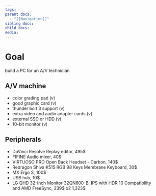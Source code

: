 ```yaml
---
tags: 
parent docs:
  - "[[Navigation]]"
sibling docs: 
child docs: 
media:
---
```

# Goal 
build a PC for an A/V technician

## A/V machine
- color grading pad (v)
- good graphic card (v)
- thunder bolt 3 support (v)
- extra video and audio adapter cards (v)
- external SSD or HDD (v)
- 10-bit monitor (v)

## Peripherals
- DaVinci Resolve Replay editor, 495$
- FIFINE Audio mixer, 40$
- VIRTUOSO PRO Open Back Headset - Carbon, 140$
- Redragon Shiva K515 RGB 98 Keys Membrane Keyboard, 30$
- MX Ergo S, 100$
- USB hub, 10$
- LG QHD 32-Inch Monitor 32QN600-B, IPS with HDR 10 Compatibility and AMD FreeSync, 239$ x2
1,323$